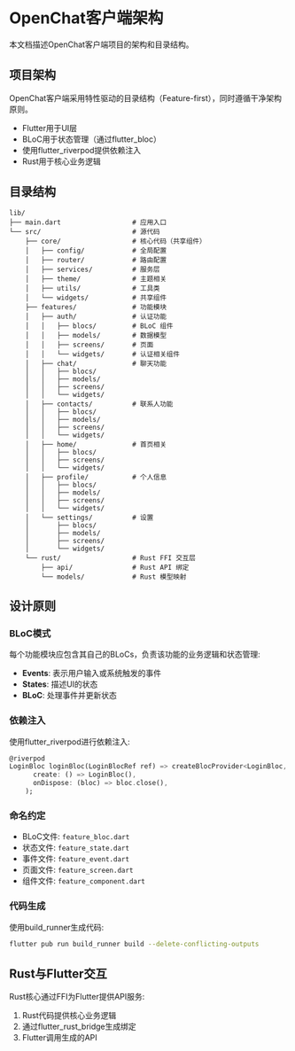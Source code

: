 # OpenChat客户端架构

本文档描述OpenChat客户端项目的架构和目录结构。

## 项目架构

OpenChat客户端采用特性驱动的目录结构（Feature-first），同时遵循干净架构原则。

- Flutter用于UI层
- BLoC用于状态管理（通过flutter_bloc）
- 使用flutter_riverpod提供依赖注入
- Rust用于核心业务逻辑

## 目录结构

```
lib/
├── main.dart                  # 应用入口
└── src/                       # 源代码
    ├── core/                  # 核心代码（共享组件）
    │   ├── config/            # 全局配置
    │   ├── router/            # 路由配置
    │   ├── services/          # 服务层
    │   ├── theme/             # 主题相关
    │   ├── utils/             # 工具类
    │   └── widgets/           # 共享组件
    ├── features/              # 功能模块
    │   ├── auth/              # 认证功能
    │   │   ├── blocs/         # BLoC 组件
    │   │   ├── models/        # 数据模型
    │   │   ├── screens/       # 页面
    │   │   └── widgets/       # 认证相关组件
    │   ├── chat/              # 聊天功能
    │   │   ├── blocs/
    │   │   ├── models/
    │   │   ├── screens/
    │   │   └── widgets/
    │   ├── contacts/          # 联系人功能
    │   │   ├── blocs/
    │   │   ├── models/
    │   │   ├── screens/
    │   │   └── widgets/
    │   ├── home/              # 首页相关
    │   │   ├── blocs/
    │   │   ├── screens/
    │   │   └── widgets/
    │   ├── profile/           # 个人信息
    │   │   ├── blocs/
    │   │   ├── models/
    │   │   ├── screens/
    │   │   └── widgets/
    │   └── settings/          # 设置
    │       ├── blocs/
    │       ├── models/
    │       ├── screens/
    │       └── widgets/
    └── rust/                  # Rust FFI 交互层
        ├── api/               # Rust API 绑定
        └── models/            # Rust 模型映射
```

## 设计原则

### BLoC模式

每个功能模块应包含其自己的BLoCs，负责该功能的业务逻辑和状态管理:

- **Events**: 表示用户输入或系统触发的事件
- **States**: 描述UI的状态
- **BLoC**: 处理事件并更新状态

### 依赖注入

使用flutter_riverpod进行依赖注入:

```dart
@riverpod
LoginBloc loginBloc(LoginBlocRef ref) => createBlocProvider<LoginBloc, LoginEvent, LoginState>(
      create: () => LoginBloc(),
      onDispose: (bloc) => bloc.close(),
    );
```

### 命名约定

- BLoC文件: `feature_bloc.dart`
- 状态文件: `feature_state.dart`
- 事件文件: `feature_event.dart`
- 页面文件: `feature_screen.dart`
- 组件文件: `feature_component.dart`

### 代码生成

使用build_runner生成代码:

```bash
flutter pub run build_runner build --delete-conflicting-outputs
```

## Rust与Flutter交互

Rust核心通过FFI为Flutter提供API服务:

1. Rust代码提供核心业务逻辑
2. 通过flutter_rust_bridge生成绑定
3. Flutter调用生成的API 